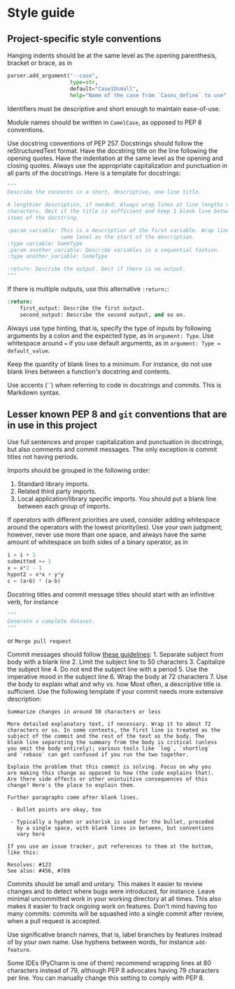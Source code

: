 # Style guide

## Project-specific style conventions

Hanging indents should be at the same level as the opening parenthesis, bracket or brace, as in
```python
parser.add_argument("--case",
                    type=str,
                    default="Case1Dsmall",
                    help="Name of the case from `Cases_define` to use")
```

Identifiers must be descriptive and short enough to maintain ease-of-use.

Module names should be written in `CamelCase`, as opposed to PEP 8 conventions.

Use docstring conventions of PEP 257. Docstrings should follow the reStructuredText format. Have the docstring title on the line following the opening quotes. Have the indentation at the same level as the opening and closing quotes. Always use the appropriate capitalization and punctuation in all parts of the docstrings. Here is a template for docstrings:
```python
"""
Describe the contents in a short, descriptive, one-line title.

A lengthier description, if needed. Always wrap lines at line lengths of 79
characters. Omit if the title is sufficient and keep 1 blank line between
items of the docstring.

:param variable: This is a description of the first variable. Wrap lines at the
                 same level as the start of the description.
:type variable: SomeType
:param another_variable: Describe variables in a sequential fashion.
:type another_variable: SomeType

:return: Describe the output. Omit if there is no output.
"""
```
If there is multiple outputs, use this alternative `:return:`:
```python
:return:
    first_output: Describe the first output.
    second_output: Describe the second output, and so on.
```

Always use type hinting, that is, specify the type of inputs by following arguments by a colon and the expected type, as in `argument: Type`. Use whitespace around `=` if you use default arguments, as in `argument: Type = default_value`.

Keep the quantity of blank lines to a minimum. For instance, do not use blank lines between a function's docstring and contents.

Use accents (\`\`) when referring to code in docstrings and commits. This is Markdown syntax.


## Lesser known PEP 8 and `git` conventions that are in use in this project

Use full sentences and proper capitalization and punctuation in docstrings, but also comments and commit messages. The only exception is commit titles not having periods.

Imports should be grouped in the following order:
1. Standard library imports.
2. Related third party imports.
3. Local application/library specific imports.
You should put a blank line between each group of imports.

If operators with different priorities are used, consider adding whitespace around the operators with the lowest priority(ies). Use your own judgment; however, never use more than one space, and always have the same amount of whitespace on both sides of a binary operator, as in
```python
i = i + 1
submitted += 1
x = x*2 - 1
hypot2 = x*x + y*y
c = (a+b) * (a-b)
```

Docstring titles and commit message titles should start with an infinitive verb, for instance
```python
"""
Generate a complete dataset.
"""
```
or
```Merge pull request```

Commit messages should follow [these guidelines](https://chris.beams.io/posts/git-commit/):
    1. Separate subject from body with a blank line
    2. Limit the subject line to 50 characters
    3. Capitalize the subject line
    4. Do not end the subject line with a period
    5. Use the imperative mood in the subject line
    6. Wrap the body at 72 characters
    7. Use the body to explain what and why vs. how
Most often, a descriptive title is sufficient. Use the following template if your commit needs more extensive description:
```
Summarize changes in around 50 characters or less

More detailed explanatory text, if necessary. Wrap it to about 72
characters or so. In some contexts, the first line is treated as the
subject of the commit and the rest of the text as the body. The
blank line separating the summary from the body is critical (unless
you omit the body entirely); various tools like `log`, `shortlog`
and `rebase` can get confused if you run the two together.

Explain the problem that this commit is solving. Focus on why you
are making this change as opposed to how (the code explains that).
Are there side effects or other unintuitive consequences of this
change? Here's the place to explain them.

Further paragraphs come after blank lines.

 - Bullet points are okay, too

 - Typically a hyphen or asterisk is used for the bullet, preceded
   by a single space, with blank lines in between, but conventions
   vary here

If you use an issue tracker, put references to them at the bottom,
like this:

Resolves: #123
See also: #456, #789
```

Commits should be small and unitary. This makes it easier to review changes and to detect where bugs were introduced, for instance. Leave minimal uncommitted work in your working directory at all times. This also makes it easier to track ongoing work on features. Don't mind having too many commits: commits will be squashed into a single commit after review, when a pull request is accepted.

Use significative branch names, that is, label branches by features instead of by your own name. Use hyphens between words, for instance `add-feature`.

Some IDEs (PyCharm is one of them) recommend wrapping lines at 80 characters instead of 79, although PEP 8 advocates having 79 characters per line. You can manually change this setting to comply with PEP 8.

